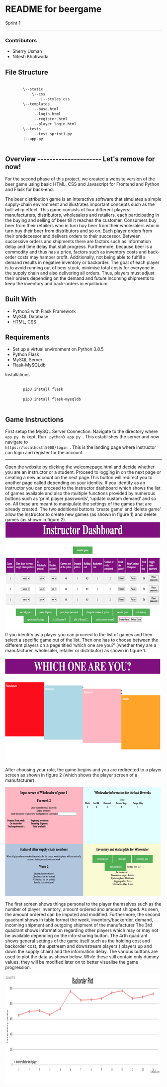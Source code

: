 # README for beergame

Sprint 1

---

### Contributors

- Sherry Usman
- Nitesh Khatiwada

## File Structure
<pre>
    <code>
        \--static
            \--css
                |--styles.css
        \--templates
            |--base.html
            |--login.html
            |--register.html
            |--player_login.html
        \--tests
            |--test_sprint1.py
        |--app.py
    </code>
</pre>

## Overview --------------------- Let's remove for now!

For the second phase of this project, we created a website version of the beer game using basic HTML, CSS and Javascript for Frontend and Python and Flask for back-end.

The beer distribution game is an interactive software that simulates a simple supply-chain environment and illustrates important concepts such as the bull-whip effect.
This game consists of four different players: manufacturers, distributors, wholesalers and retailers, each participating in the buying and selling of beer till it reaches the customer. Consumers buy beer from their retailers who in turn buy beer from their wholesalers who in turn buy their beer from distributors and so on. Each player orders from their predecessor and delivers orders to their successor. Between successive orders and shipments there are factors such as information delay and time delay that stall progress. Furthermore, because beer is a commodity and thus has a price, factors such as inventory costs and back-order costs may hamper profit. Additionally, not being able to fulfill a demand results in negative inventory or backorder. The goal of each player is to avoid running out of beer stock, minimise total costs for everyone in the supply chain and also delivering all orders. Thus, players must adjust their orders depending on the demand and future incoming shipments to keep the inventory and back-orders in equilibrium.

## Built With

- Python3 with Flask Framework
- MySQL Database
- HTML, CSS

## Requirements

- Set up a virtual environment on Python 3.8.5
- Python Flask
- MySQL Server
- Flask-MySQLdb

Installations
<pre>
    <code>
        pip3 install flask <br>
        pip3 install flask-mysqldb
    </code>
</pre>

## Game Instructions

First setup the MySQL Server Connection. Navigate to the directory where <code> app.py </code> is kept. Run <code> python3 app.py </code>. This establishes the server and now navigate to <code> https://localhost:5000/login </code>. This is the landing page where instructor can login and register for the account.

----------------------------------------------------------------------------------------------------------------------------------------------------------

Open the website by clicking the welcomepage.html and decide whether you are an instructor or a student. Proceed to logging in on the next page or creating a new account on the next page.This button will redirect you to another page called depending on your identity. If you identify as an instructor you can proceed to the instructor dashboard which shows the list of games available and also the multiple functions provided by numerous buttons such as ‘print player passwords’, ‘update custom demand’ and so on. All these are meant to manipulate the settings of the games that are already created. The two additional buttons ‘create game’ and ‘delete game’ allow the instructor to create new games (as shown in figure 1) and delete games (as shown in figure 2).
<img src="/screenshots/screenshot4.png" width="500" height="350">
If you identify as a player you can proceed to the list of games and then select a specific game out of the list. Then one has to choose between the different players on a page titled ‘which one are you?’ (whether they are a manufacturer, wholesaler, retailer or distributor) as shown in figure 1.
<img src="screenshots/screenshot1.png" width="500" height="350">

After choosing your role, the game begins and you are redirected to a player screen as shown in figure 2 (which shows the player screen of a manufacturer).

<img src="/screenshots/screenshot2.png" width="500" height="350">

The first screen shows things personal to the player themselves such as the number of player inventory, amount ordered and amount shipped. As seen, the amount ordered can be imputed and modified. Furthermore, the second quadrant shows in table format the week, inventory/backorder, demand, incoming shipment and outgoing shipment of the manufacturer The 3rd quadrant shows information regarding other players which may or may not be available depending on the info-sharing button. The 4rth quadrant shows general settings of the game itself such as the holding cost and backorder cost, the upstream and downstream players ( players up and down the supply chain) and the information delay. The various buttons are used to plot the data as shown below. While these still contain only dummy values, they will be modified later on to better visualise the game progression.

<img src="/screenshots/screenshot3.png" width="500" height="350">
